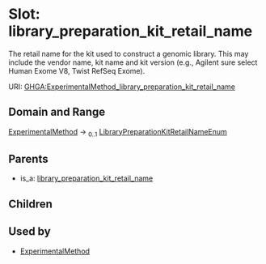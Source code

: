 
# Slot: library_preparation_kit_retail_name


The retail name for the kit used to construct a genomic library. This may include the vendor name, kit name and kit version (e.g., Agilent sure select Human Exome V8, Twist RefSeq Exome).

URI: [GHGA:ExperimentalMethod_library_preparation_kit_retail_name](https://w3id.org/GHGA/ExperimentalMethod_library_preparation_kit_retail_name)


## Domain and Range

[ExperimentalMethod](ExperimentalMethod.md) &#8594;  <sub>0..1</sub> [LibraryPreparationKitRetailNameEnum](LibraryPreparationKitRetailNameEnum.md)

## Parents

 *  is_a: [library_preparation_kit_retail_name](library_preparation_kit_retail_name.md)

## Children


## Used by

 * [ExperimentalMethod](ExperimentalMethod.md)

